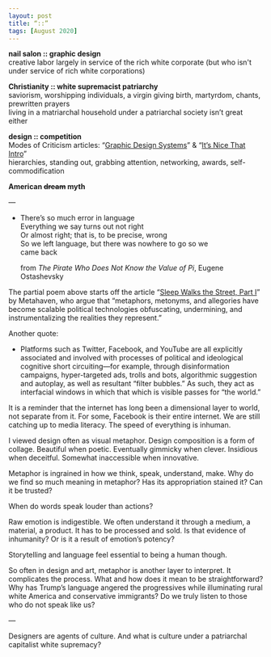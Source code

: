 ```yaml
---
layout: post
title: “::”
tags: [August 2020]
---
```


**nail salon :: graphic design** <br>
creative labor largely in service of the rich white corporate (but who isn't under service of rich white corporations)

**Christianity :: white supremacist patriarchy** <br>
saviorism, worshipping individuals, a virgin giving birth, martyrdom, chants, prewritten prayers <br>
living in a matriarchal household under a patriarchal society isn’t great either

**design :: competition** <br>
Modes of Criticism articles: “[Graphic Design Systems](https://modesofcriticism.org/graphic-design-systems/)” & “[It’s Nice That Intro](https://modesofcriticism.org/its-nice-that-intro/)”<br>
hierarchies, standing out, grabbing attention, networking, awards, self-commodification <br>

**American ~~dream~~ myth**

—

- There’s so much error in language <br>
  Everything we say turns out not right <br>
  Or almost right; that is, to be precise, wrong <br>
  So we left language, but there was nowhere to go so we <br>
  came back

  from *The Pirate Who Does Not Know the Value of Pi*, Eugene Ostashevsky

The partial poem above starts off the article “[Sleep Walks the Street, Part I](https://www.e-flux.com/journal/103/286824/sleep-walks-the-street-part-1/)” by Metahaven, who argue that “metaphors, metonyms, and allegories have become scalable political technologies obfuscating, undermining, and instrumentalizing the realities they represent.”

Another quote:

- Platforms such as Twitter, Facebook, and YouTube are all explicitly associated and involved with processes of political and ideological cognitive short circuiting—for example, through disinformation campaigns, hyper-targeted ads, trolls and bots, algorithmic suggestion and autoplay, as well as resultant “filter bubbles.” As such, they act as interfacial windows in which that which is visible passes for “the world.”

It is a reminder that the internet has long been a dimensional layer to world, not separate from it. For some, Facebook is their entire internet. We are still catching up to media literacy. The speed of everything is inhuman.

I viewed design often as visual metaphor. Design composition is a form of collage. Beautiful when poetic. Eventually gimmicky when clever. Insidious when deceitful. Somewhat inaccessible when innovative.

Metaphor is ingrained in how we think, speak, understand, make. Why do we find so much meaning in metaphor? Has its appropriation stained it? Can it be trusted?

When do words speak louder than actions?

Raw emotion is indigestible. We often understand it through a medium, a material, a product. It has to be processed and sold. Is that evidence of inhumanity? Or is it a result of emotion’s potency?

Storytelling and language feel essential to being a human though.

So often in design and art, metaphor is another layer to interpret. It complicates the process. What and how does it mean to be straightforward? Why has Trump’s language angered the progressives while illuminating rural white America and conservative immigrants? Do we truly listen to those who do not speak like us?

—

Designers are agents of culture. And what is culture under a patriarchal capitalist white supremacy?
